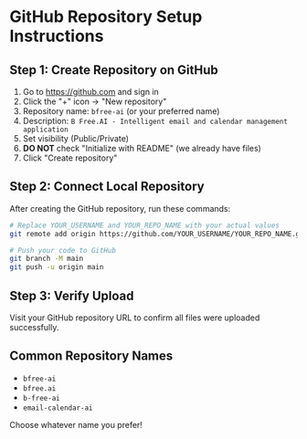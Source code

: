 # GitHub Repository Setup Instructions

## Step 1: Create Repository on GitHub
1. Go to https://github.com and sign in
2. Click the "+" icon → "New repository"
3. Repository name: `bfree-ai` (or your preferred name)
4. Description: `B Free.AI - Intelligent email and calendar management application`
5. Set visibility (Public/Private)
6. **DO NOT** check "Initialize with README" (we already have files)
7. Click "Create repository"

## Step 2: Connect Local Repository
After creating the GitHub repository, run these commands:

```bash
# Replace YOUR_USERNAME and YOUR_REPO_NAME with your actual values
git remote add origin https://github.com/YOUR_USERNAME/YOUR_REPO_NAME.git

# Push your code to GitHub
git branch -M main
git push -u origin main
```

## Step 3: Verify Upload
Visit your GitHub repository URL to confirm all files were uploaded successfully.

## Common Repository Names
- `bfree-ai`
- `bfree.ai`
- `b-free-ai`
- `email-calendar-ai`

Choose whatever name you prefer! 